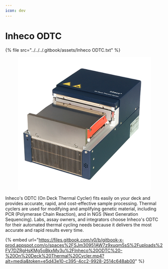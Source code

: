 ```yaml
---
icon: dev
---
```


# Inheco ODTC

{% file src="../../../.gitbook/assets/Inheco ODTC.txt" %}

<figure><img src="../../../.gitbook/assets/image (13) (1) (1) (1) (1) (1) (1) (1) (1) (1) (1).png" alt=""><figcaption></figcaption></figure>

Inheco's ODTC (On Deck Thermal Cycler) fits easily on your deck and provides accurate, rapid, and cost-effective sample processing. Thermal cyclers are used for modifying and amplifying genetic material, including PCR (Polymerase Chain Reaction), and in NGS (Next Generation Sequencing). Labs, assay owners, and integrators choose Inheco's ODTC for their automated thermal cycling needs because it delivers the most accurate and rapid results every time.

{% embed url="https://files.gitbook.com/v0/b/gitbook-x-prod.appspot.com/o/spaces%2FSJm30951AW7z9xuqm5sS%2Fuploads%2FV7DZRgHsKMg5oBkxMy3u%2FInheco%20ODTC%20-%20On%20Deck%20Thermal%20Cycler.mp4?alt=media&token=e5d43e10-c395-4cc2-9928-2514c648ab00" %}
